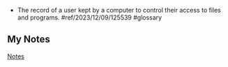 - The record of a user kept by a computer to control their access to files and programs. #ref/2023/12/09/125539 #glossary
## My Notes
[Notes](mynotes/user-account-notes.md)

